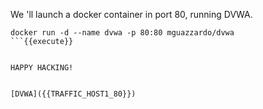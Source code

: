 
We 'll launch a docker container in port 80, running DVWA.


```
docker run -d --name dvwa -p 80:80 mguazzardo/dvwa
```{{execute}}


HAPPY HACKING!


[DVWA]({{TRAFFIC_HOST1_80}})




